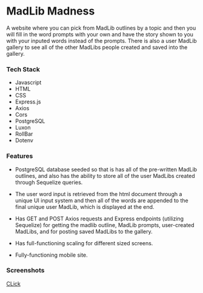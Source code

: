 # MadLib Madness

A website where you can pick from MadLib outlines by a topic and then you will fill in the word prompts with your own and have the story shown to you with your inputed words instead of the prompts. There is also a user MadLib gallery to see all of the other MadLibs people created and saved into the gallery.

### Tech Stack

- Javascript
- HTML
- CSS
- Express.js
- Axios
- Cors
- PostgreSQL
- Luxon
- RollBar
- Dotenv

### Features

- PostgreSQL database seeded so that is has all of the pre-written MadLib outlines, and also has the ability to store all of the user MadLibs created through Sequelize queries.

- The user word input is retrieved from the html document through a unique UI input system and then all of the words are appended to the final unique user MadLib, which is displayed at the end. 

- Has GET and POST Axios requests and Express endpoints (utilizing Sequelize) for getting the madlib outline, MadLib prompts, user-created MadLibs, and for posting saved MadLibs to the gallery.

- Has full-functioning scaling for different sized screens.

- Fully-functioning mobile site.

### Screenshots

[CLick](./Client/Images/Screenshots/)